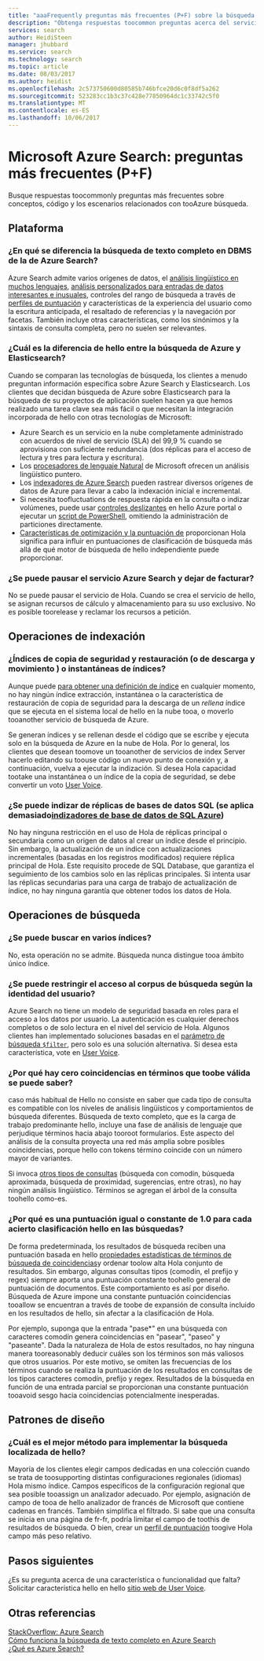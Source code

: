 ```yaml
---
title: "aaaFrequently preguntas más frecuentes (P+F) sobre la búsqueda de Azure | Documentos de Microsoft"
description: "Obtenga respuestas toocommon preguntas acerca del servicio de búsqueda de Microsoft Azure"
services: search
author: HeidiSteen
manager: jhubbard
ms.service: search
ms.technology: search
ms.topic: article
ms.date: 08/03/2017
ms.author: heidist
ms.openlocfilehash: 2c573750600d80585b746bfce20d6c0f8df5a262
ms.sourcegitcommit: 523283cc1b3c37c428e77850964dc1c33742c5f0
ms.translationtype: MT
ms.contentlocale: es-ES
ms.lasthandoff: 10/06/2017
---
```

# <a name="azure-search---frequently-asked-questions-faq"></a>Microsoft Azure Search: preguntas más frecuentes (P+F)
 
 Busque respuestas toocommonly preguntas más frecuentes sobre conceptos, código y los escenarios relacionados con tooAzure búsqueda.

## <a name="platform"></a>Plataforma

### <a name="how-is-azure-search-different-from-full-text-search-in-my-dbms"></a>¿En qué se diferencia la búsqueda de texto completo en DBMS de la de Azure Search?

Azure Search admite varios orígenes de datos, el [análisis lingüístico en muchos lenguajes](https://docs.microsoft.com/rest/api/searchservice/language-support), [análisis personalizados para entradas de datos interesantes e inusuales](https://docs.microsoft.com/rest/api/searchservice/custom-analyzers-in-azure-search), controles del rango de búsqueda a través de [perfiles de puntuación](https://docs.microsoft.com/rest/api/searchservice/add-scoring-profiles-to-a-search-index) y características de la experiencia del usuario como la escritura anticipada, el resaltado de referencias y la navegación por facetas. También incluye otras características, como los sinónimos y la sintaxis de consulta completa, pero no suelen ser relevantes.

### <a name="what-is-hello-difference-between-azure-search-and-elasticsearch"></a>¿Cuál es la diferencia de hello entre la búsqueda de Azure y Elasticsearch?

Cuando se comparan las tecnologías de búsqueda, los clientes a menudo preguntan información específica sobre Azure Search y Elasticsearch. Los clientes que decidan búsqueda de Azure sobre Elasticsearch para la búsqueda de su proyectos de aplicación suelen hacen ya que hemos realizado una tarea clave sea más fácil o que necesitan la integración incorporada de hello con otras tecnologías de Microsoft:

+ Azure Search es un servicio en la nube completamente administrado con acuerdos de nivel de servicio (SLA) del 99,9 % cuando se aprovisiona con suficiente redundancia (dos réplicas para el acceso de lectura y tres para lectura y escritura).
+ Los [procesadores de lenguaje Natural](https://docs.microsoft.com/rest/api/searchservice/language-support) de Microsoft ofrecen un análisis lingüístico puntero.  
+ Los [indexadores de Azure Search](search-indexer-overview.md) pueden rastrear diversos orígenes de datos de Azure para llevar a cabo la indexación inicial e incremental.
+ Si necesita toofluctuations de respuesta rápida en la consulta o indizar volúmenes, puede usar [controles deslizantes](search-manage.md#scale-up-or-down) en hello Azure portal o ejecutar un [script de PowerShell](search-manage-powershell.md), omitiendo la administración de particiones directamente.  
+ [Características de optimización y la puntuación de](https://docs.microsoft.com/rest/api/searchservice/add-scoring-profiles-to-a-search-index) proporcionan Hola significa para influir en puntuaciones de clasificación de búsqueda más allá de qué motor de búsqueda de hello independiente puede proporcionar. 

### <a name="can-i-pause-azure-search-service-and-stop-billing"></a>¿Se puede pausar el servicio Azure Search y dejar de facturar?

No se puede pausar el servicio de Hola. Cuando se crea el servicio de hello, se asignan recursos de cálculo y almacenamiento para su uso exclusivo. No es posible toorelease y reclamar los recursos a petición. 

## <a name="indexing-operations"></a>Operaciones de indexación

### <a name="backup-and-restore-or-download-and-move-indexes-or-index-snapshots"></a>¿Índices de copia de seguridad y restauración (o de descarga y movimiento ) o instantáneas de índices?

Aunque puede [para obtener una definición de índice](https://docs.microsoft.com/rest/api/searchservice/get-index) en cualquier momento, no hay ningún índice extracción, instantánea o la característica de restauración de copia de seguridad para la descarga de un *rellena* índice que se ejecuta en el sistema local de hello en la nube tooa, o moverlo tooanother servicio de búsqueda de Azure. 

Se generan índices y se rellenan desde el código que se escribe y ejecuta solo en la búsqueda de Azure en la nube de Hola. Por lo general, los clientes que desean toomove un tooanother de servicios de index Server hacerlo editando su toouse código un nuevo punto de conexión y, a continuación, vuelva a ejecutar la indización. Si desea Hola capacidad tootake una instantánea o un índice de la copia de seguridad, se debe convertir un voto [User Voice](https://feedback.azure.com/forums/263029-azure-search/suggestions/8021610-backup-snapshot-of-index).

### <a name="can-i-index-from-sql-database-replicas-applies-tooazure-sql-database-indexershttpsdocsmicrosoftcomazuresearchsearch-howto-connecting-azure-sql-database-to-azure-search-using-indexers"></a>¿Se puede indizar de réplicas de bases de datos SQL (se aplica demasiado[indizadores de base de datos de SQL Azure](https://docs.microsoft.com/azure/search/search-howto-connecting-azure-sql-database-to-azure-search-using-indexers))

 No hay ninguna restricción en el uso de Hola de réplicas principal o secundaria como un origen de datos al crear un índice desde el principio. Sin embargo, la actualización de un índice con actualizaciones incrementales (basadas en los registros modificados) requiere réplica principal de Hola. Este requisito procede de SQL Database, que garantiza el seguimiento de los cambios solo en las réplicas principales. Si intenta usar las réplicas secundarias para una carga de trabajo de actualización de índice, no hay ninguna garantía que obtener todos los datos de Hola.

## <a name="search-operations"></a>Operaciones de búsqueda

### <a name="can-i-search-across-multiple-indexes"></a>¿Se puede buscar en varios índices?

No, esta operación no se admite. Búsqueda nunca distingue tooa ámbito único índice.

### <a name="can-i-restrict-search-corpus-access-by-user-identity"></a>¿Se puede restringir el acceso al corpus de búsqueda según la identidad del usuario?

Azure Search no tiene un modelo de seguridad basada en roles para el acceso a los datos por usuario. La autenticación es cualquier derechos completos o de solo lectura en el nivel del servicio de Hola. Algunos clientes han implementado soluciones basadas en el [parámetro de búsqueda `$filter`](https://docs.microsoft.com/rest/api/searchservice/search-documents), pero solo es una solución alternativa. Si desea esta característica, vote en [User Voice](https://feedback.azure.com/forums/263029-azure-search/category/86074-security).

### <a name="why-are-there-zero-matches-on-terms-i-know-toobe-valid"></a>¿Por qué hay cero coincidencias en términos que toobe válida se puede saber?

caso más habitual de Hello no consiste en saber que cada tipo de consulta es compatible con los niveles de análisis lingüísticos y comportamientos de búsqueda diferentes. Búsqueda de texto completo, que es la carga de trabajo predominante hello, incluye una fase de análisis de lenguaje que perjudique términos hacia abajo tooroot formularios. Este aspecto del análisis de la consulta proyecta una red más amplia sobre posibles coincidencias, porque hello con tokens término coincide con un número mayor de variantes.

Si invoca [otros tipos de consultas](https://docs.microsoft.com/rest/api/searchservice/lucene-query-syntax-in-azure-search) (búsqueda con comodín, búsqueda aproximada, búsqueda de proximidad, sugerencias, entre otras), no hay ningún análisis lingüístico. Términos se agregan el árbol de la consulta toohello como-es. 

### <a name="why-is-hello-search-rank-a-constant-or-equal-score-of-10-for-every-hit"></a>¿Por qué es una puntuación igual o constante de 1.0 para cada acierto clasificación hello en las búsquedas?

De forma predeterminada, los resultados de búsqueda reciben una puntuación basada en hello [propiedades estadísticas de términos de búsqueda de coincidencias](search-lucene-query-architecture.md#stage-4-scoring)y ordenar toolow alta Hola conjunto de resultados. Sin embargo, algunas consultas tipos (comodín, el prefijo y regex) siempre aporta una puntuación constante toohello general de puntuación de documentos. Este comportamiento es así por diseño. Búsqueda de Azure impone una constante puntuación coincidencias tooallow se encuentran a través de toobe de expansión de consulta incluido en los resultados de hello, sin afectar a la clasificación de Hola. 

Por ejemplo, suponga que la entrada "pase*" en una búsqueda con caracteres comodín genera coincidencias en "pasear", "paseo" y "paseante". Dada la naturaleza de Hola de estos resultados, no hay ninguna manera tooreasonably deducir cuáles son los términos son más valiosos que otros usuarios. Por este motivo, se omiten las frecuencias de los términos cuando se realiza la puntuación de los resultados en consultas de los tipos caracteres comodín, prefijo y regex. Resultados de la búsqueda en función de una entrada parcial se proporcionan una constante puntuación tooavoid sesgo hacia coincidencias potencialmente inesperadas.

## <a name="design-patterns"></a>Patrones de diseño

### <a name="what-is-hello-best-approach-for-implementing-localized-search"></a>¿Cuál es el mejor método para implementar la búsqueda localizada de hello?

Mayoría de los clientes elegir campos dedicadas en una colección cuando se trata de toosupporting distintas configuraciones regionales (idiomas) Hola mismo índice. Campos específicos de la configuración regional que sea posible tooassign un analizador adecuado. Por ejemplo, asignación de campo de tooa de hello analizador de francés de Microsoft que contiene cadenas en francés. También simplifica el filtrado. Si sabe que una consulta se inicia en una página de fr-fr, podría limitar el campo de toothis de resultados de búsqueda. O bien, crear un [perfil de puntuación](https://docs.microsoft.com/rest/api/searchservice/add-scoring-profiles-to-a-search-index) toogive Hola campo más peso relativo.

## <a name="next-steps"></a>Pasos siguientes

¿Es su pregunta acerca de una característica o funcionalidad que falta? Solicitar característica hello en hello [sitio web de User Voice](https://feedback.azure.com/forums/263029-azure-search).

## <a name="see-also"></a>Otras referencias

 [StackOverflow: Azure Search](https://stackoverflow.com/questions/tagged/azure-search)   
 [Cómo funciona la búsqueda de texto completo en Azure Search](search-lucene-query-architecture.md)  
 [¿Qué es Azure Search?](search-what-is-azure-search.md)

 